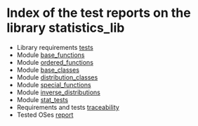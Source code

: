 # Index of the test reports on the library statistics_lib

* Library requirements [tests](./TE000_library_test_report.md)
* Module [base_functions](./TE001_base_functions.md)
* Module [ordered_functions](./TE002_ordered_functions.md)
* Module [base_classes](./TE003_base_classes.md)
* Module [distribution_classes](./TE004_distribution_classes.md)
* Module [special_functions](./TE005_special_functions.md)
* Module [inverse_distributions](./TE006_inverse_distributions.md)
* Module [stat_tests](./TE007_stat_tests.md)
* Requirements and tests [traceability](./traceability.md)
* Tested OSes [report](./tested_OS.md)
